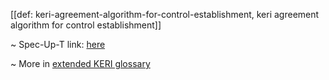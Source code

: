 [[def: keri-agreement-algorithm-for-control-establishment, keri agreement algorithm for control establishment]]

~ Spec-Up-T link: <a href='https://weboftrust.github.io/WOT-terms/docs/glossary/keri-agreement-algorithm-for-control-establishment'>here</a>

~ More in <a href="https://weboftrust.github.io/WOT-terms/docs/glossary/keri-agreement-algorithm-for-control-establishment">extended KERI glossary</a>
